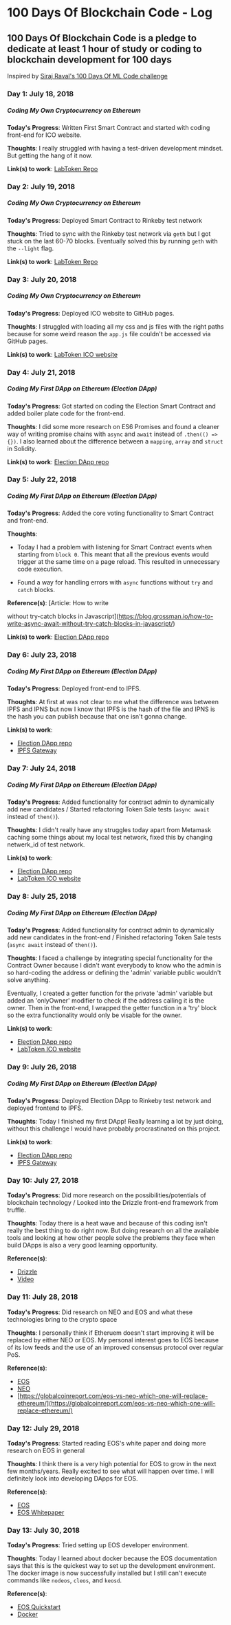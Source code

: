 # 100 Days Of Blockchain Code - Log

## 100 Days Of Blockchain Code is a pledge to dedicate at least 1 hour of study or coding to blockchain development for 100 days
Inspired by [Siraj Raval's 100 Days Of ML Code challenge](https://www.youtube.com/watch?v=cuQMBj1cWPo)


### Day 1: July 18, 2018
##### Coding My Own Cryptocurrency on Ethereum

**Today's Progress**: Written First Smart Contract and started with coding front-end for ICO website.

**Thoughts**: I really struggled with having a test-driven development mindset. But getting the hang of it now.

**Link(s) to work**: [LabToken Repo](https://github.com/RoyVoetman/LabToken)

### Day 2: July 19, 2018
##### Coding My Own Cryptocurrency on Ethereum

**Today's Progress**: Deployed Smart Contract to Rinkeby test network

**Thoughts**: Tried to sync with the Rinkeby test network via `geth` but I got stuck on the last 60-70 blocks. Eventually solved this by running `geth` with the `--light` flag.

**Link(s) to work**: [LabToken Repo](https://github.com/RoyVoetman/LabToken)

### Day 3: July 20, 2018
##### Coding My Own Cryptocurrency on Ethereum

**Today's Progress**: Deployed ICO website to GitHub pages.

**Thoughts**: I struggled with loading all my css and js files with the right paths because for some weird reason the `app.js` file couldn't be accessed via GitHub pages.

**Link(s) to work**: [LabToken ICO website](https://royvoetman.github.io/LabToken/)

### Day 4: July 21, 2018
##### Coding My First DApp on Ethereum (Election DApp)

**Today's Progress**: Got started on coding the Election Smart Contract and added boiler plate code for the front-end.

**Thoughts**: I did some more research on ES6 Promises and found a cleaner way of writing promise chains with `async` and `await` instead of `.then(() => {})`. I also learned about the difference between a `mapping`, `array` and `struct` in Solidity. 

**Link(s) to work**: [Election DApp repo](https://github.com/RoyVoetman/Election-DApp)

### Day 5: July 22, 2018
##### Coding My First DApp on Ethereum (Election DApp)

**Today's Progress**: Added the core voting functionality to Smart Contract and front-end.

**Thoughts**: 

* Today I had a problem with listening for Smart Contract events when starting from `block 0`. This meant that all the previous events would trigger at the same time on a page reload. This resulted in unnecessary code execution.

* Found a way for handling errors with `async` functions without `try` and `catch` blocks.

**Reference(s)**: [Article: How to write 

without try-catch blocks in Javascript](https://blog.grossman.io/how-to-write-async-await-without-try-catch-blocks-in-javascript/)

**Link(s) to work**: [Election DApp repo](https://github.com/RoyVoetman/Election-DApp)

### Day 6: July 23, 2018
##### Coding My First DApp on Ethereum (Election DApp)

**Today's Progress**: Deployed front-end to IPFS.

**Thoughts**: At first at was not clear to me what the difference was between IPFS and IPNS but now I know that IPFS is the hash of the file and IPNS is the hash you can publish because that one isn't gonna change.

**Link(s) to work**:
 * [Election DApp repo](https://github.com/RoyVoetman/Election-DApp)
 * [IPFS Gateway](https://gateway.ipfs.io/ipns/QmQVEuk8x7por9xSJVNTTxRqTJWxspJt5GnrEmWxEt29rd/)
 
 ### Day 7: July 24, 2018
 ##### Coding My First DApp on Ethereum (Election DApp)
 
 **Today's Progress**: Added functionality for contract admin to dynamically add new candidates / Started refactoring Token Sale tests (`async await` instead of `then()`).
 
 **Thoughts**: I didn't really have any struggles today apart from Metamask caching some things about my local test network, fixed this by changing netwerk_id of test network.
 
 **Link(s) to work**:
  * [Election DApp repo](https://github.com/RoyVoetman/Election-DApp)
  * [LabToken ICO website](https://royvoetman.github.io/LabToken/)
  
   ### Day 8: July 25, 2018
   ##### Coding My First DApp on Ethereum (Election DApp)
   
   **Today's Progress**: Added functionality for contract admin to dynamically add new candidates in the front-end / Finished refactoring Token Sale tests (`async await` instead of `then()`).
   
   **Thoughts**: I faced a challenge by integrating special functionality for the Contract Owner because I didn't want everybody to know who the admin is so hard-coding the address or defining the 'admin' variable public wouldn't solve anything.
   
   Eventually, I created a getter function for the private 'admin' variable but added an 'onlyOwner' modifier to check if the address calling it is the owner. Then in the front-end, I wrapped the getter function in a 'try' block so the extra functionality would only be visable for the owner.
   
   **Link(s) to work**:
  * [Election DApp repo](https://github.com/RoyVoetman/Election-DApp)
  * [LabToken ICO website](https://royvoetman.github.io/LabToken/)
  
 ### Day 9: July 26, 2018
 ##### Coding My First DApp on Ethereum (Election DApp)
   
   **Today's Progress**: Deployed Election DApp to Rinkeby test network and deployed frontend to IPFS.
   
   **Thoughts**: Today I finished my first DApp! Really learning a lot by just doing, without this challenge I would have probably procrastinated on this project.
   
   **Link(s) to work**:
  * [Election DApp repo](https://github.com/RoyVoetman/Election-DApp)
  * [IPFS Gateway](https://gateway.ipfs.io/ipns/QmQVEuk8x7por9xSJVNTTxRqTJWxspJt5GnrEmWxEt29rd/)
  
    
 ### Day 10: July 27, 2018
   
   **Today's Progress**: Did more research on the possibilities/potentials of blockchain technology / Looked into the Drizzle front-end framework from truffle.
   
   **Thoughts**: Today there is a heat wave and because of this coding isn't really the best thing to do right now. But doing research on all the available tools and looking at how other people solve the problems they face when build DApps is also a very good learning opportunity.
   
   **Reference(s)**:
  * [Drizzle](https://truffleframework.com/docs/drizzle/getting-started)
  * [Video](https://www.youtube.com/watch?v=oCS05QSQ-1k)
  
 ### Day 11: July 28, 2018
   
   **Today's Progress**: Did research on NEO and EOS and what these technologies bring to the crypto space
   
   **Thoughts**: I personally think if Etheruem doesn't start improving it will be replaced by either NEO or EOS. My personal interest goes to EOS because of its low feeds and the use of an improved consensus protocol over regular PoS.
   
  **Reference(s)**:
  * [EOS](https://eos.io/)
  * [NEO](https://neo.org/)
  * [https://globalcoinreport.com/eos-vs-neo-which-one-will-replace-ethereum/](https://globalcoinreport.com/eos-vs-neo-which-one-will-replace-ethereum/)
  
### Day 12: July 29, 2018
   
   **Today's Progress**: Started reading EOS's white paper and doing more research on EOS in general
   
   **Thoughts**: I think there is a very high potential for EOS to grow in the next few months/years. Really excited to see what will happen over time. I will definitely look into developing DApps for EOS.
   
  **Reference(s)**:
  * [EOS](https://eos.io/)
  * [EOS Whitepaper](https://github.com/EOSIO/Documentation/blob/master/TechnicalWhitePaper.md)
  
### Day 13: July 30, 2018
   
  **Today's Progress**: Tried setting up EOS developer environment.

  **Thoughts**: Today I learned about docker because the EOS documentation says that this is the quickest way to set up the development environment. The docker image is now successfully installed but I still can't execute commands like `nodeos`, `cleos`, and `keosd`.
   
  **Reference(s)**:
  * [EOS Quickstart](https://developers.eos.io/eosio-nodeos/docs/docker-quickstart)
  * [Docker](https://docs.docker.com/)
